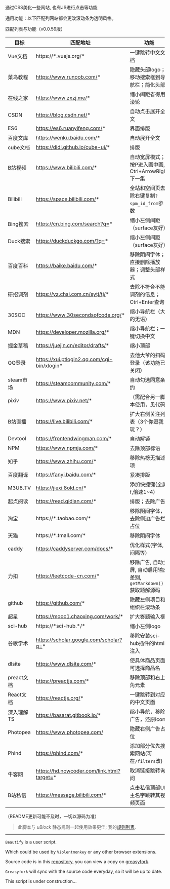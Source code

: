 通过CSS美化一些网站, 也有JS进行点击等功能

通用功能：以下匹配列网站都会更改滚动条为透明风格。

匹配列表与功能（v0.0.59版）

| 目标 | 匹配地址 | 功能 |
| --- | --- | --- |
| Vue文档 | https://\*.vuejs.org/* | 一键跳转中文文档 |
| 菜鸟教程 | https://www.runoob.com/* | 隐藏头部logo；移动搜索框到导航栏；简化头部 |
| 在线之家 | https://www.zxzj.me/* | 缩小间距省得用滚轮 |
| CSDN | https://blog.csdn.net/* | 自动点击展开全文 |
| ES6 | https://es6.ruanyifeng.com/* | 界面排版 |
| 百度文库 | https://wenku.baidu.com/* | 自动展开全文 |
| cube文档 | https://didi.github.io/cube-ui/* | 排版 |
| B站视频 | https://www.bilibili.com/* | 自动宽屏模式；按P进入画中画, Ctrl+ArrowRight下一集 |
| Bilibili | https://space.bilibili.com/* | 全站和空间页去除右键复制`?spm_id_from`参数 |
| Bing搜索 | https://cn.bing.com/search?q=* | 缩小左侧间距（surface友好） |
| Duck搜索 | https://duckduckgo.com/?q=* | 缩小左侧间距（surface友好） |
| 百度百科 | https://baike.baidu.com/* | 移除阴间字体；直接删除播放器；调整头部样式 |
| 研招调剂 | https://yz.chsi.com.cn/sytj/tj/* | 去除不符合不能调剂的信息；Ctrl+Enter查询 |
| 30SOC | https://www.30secondsofcode.org/* | 缩小导航栏（大的无语） |
| MDN | https://developer.mozilla.org/* | 缩小导航栏；一键切换中文 |
| 掘金草稿 | https://juejin.cn/editor/drafts/* | 缩小顶部 |
| QQ登录 | https://xui.ptlogin2.qq.com/cgi-bin/xlogin* | 去他大爷的扫码登录（该功能已关闭） |
| steam市场 | https://steamcommunity.com/* | 自动勾选同意条约 |
| pixiv | https://www.pixiv.net/* | （需配合另一脚本使用，见代码） |
| B站直播 | https://live.bilibili.com/* | 扩大右侧关注列表（3个你逗我玩？） |
| Devtool | https://frontendwingman.com/* | 自动解锁 |
| NPM | https://www.npmjs.com/* | 去除顶部标语 |
| 知乎 | https://www.zhihu.com/* | 移除热榜无描述项 |
| 百度翻译 | https://fanyi.baidu.com/* | 紧凑排版 |
| M3U8.TV | https://jiexi.8old.cn/* | 添加快捷键(全屏f,倍速1~4) |
| 起点阅读 | https://read.qidian.com/* | 排版；去除广告 |
| 淘宝 | https://\*.taobao.com/* | 移除阴间字体，去除侧边广告栏占位 |
| 天猫 | https://\*.tmall.com/* | 移除阴间字体 |
| caddy | https://caddyserver.com/docs/* | 优化样式(字体,间隔等) |
| 力扣 | https://leetcode-cn.com/* | 移除广告, 自动全屏, 自动启用输出差别, `getMarkdown()`获取题解源码 |
| github | https://github.com/* | 隐藏左侧项目和组织栏滚动条 |
| 超星 | https://mooc1.chaoxing.com/work/* | 扩大答题输入框 |
| sci-hub | https://\*sci-hub.\*/* | 缩小左侧logo |
| 谷歌学术 | https://scholar.google.com/scholar?q=* | 移除安装sci-hub插件的html注入 |
| dlsite | https://www.dlsite.com/* | 使具体商品页面可选择商品名 |
| preact文档 | https://preactjs.com/* | 移除顶部和右上角元素 |
| React文档 | https://reactjs.org/* | 一键跳转到对应的中文页面 |
| 深入理解TS | https://basarat.gitbook.io/* | 缩小导航，移除广告，还原icon |
| Photopea | https://www.photopea.com/ | 隐藏右侧广告占位 |
| Phind | https://phind.com/* | 添加部分优先搜索网站(可在`/filters`改) |
| 牛客网 | https://hd.nowcoder.com/link.html?target=* | 取消链接跳转询问 |
| B站私信 | https://message.bilibili.com/* | 点击私信顶部UP主名字跳转其视频页面 |

（README更新可能不及时，一切以源码为准）

> 此脚本与 $uBlock$ 静态规则一起使用效果更佳; 我的[规则列表](https://gist.github.com/symant233/d0a50bfd4bb4e45726c8d9472cf154a7).

---

`Beautify` is a user script.

Which could be used by `Violentmonkey` or any other browser extensions. 

Source code is in this [repository](https://github.com/symant233/PublicTools), you can view a copy on [greasyfork](https://greasyfork.org/zh-CN/scripts/390421-beautify).

`Greasyfork` will sync with the source code everyday, so it will be up to date. 

This script is under construction...